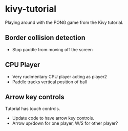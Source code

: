 # kivy-tutorial
Playing around with the PONG game from the Kivy tutorial.

## Border collision detection
* Stop paddle from moving off the screen

## CPU Player
* Very rudimentary CPU player acting as player2
* Paddle tracks vertical position of ball

## Arrow key controls
Tutorial has touch controls. 
* Update code to have arrow key controls.
* Arrow up/down for one player, W/S for other player?
